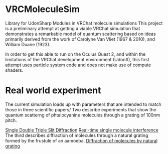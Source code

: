 # VRCMoleculeSim
Library for UdonSharp Modules in VRChat molecule simulations
This project is a preliminary attempt at getting a viable VRChat simulation that demonstrates 
a remarkable model of quantum scattering based on ideas primarily derived from the 
work of Carolyne Van Vliet (1967 & 2010), and William Duane (1923).

In order to get this able to run on the Oculus Quest 2, and within the limitations of the VRChat
development environment (Udon#), this first attempt uses particle system code and does not make 
use of compute shaders.

# Real world experiment
The current simulation loads up with parameters that are intended to match those in three scientific papers/
Two describe experiments that show the quantum scatterng of phtalocyanine molecules through a grating of 100nm pitch.

[Single Double Triple Slit Diffraction](https://pubs.aip.org/aapt/ajp/article/89/12/1132/985770/Single-double-and-triple-slit-diffraction-of "Single-, double-, and triple-slit diffraction of molecular matter waves")
[Real-time single molecule interference](https://arxiv.org/abs/1402.1867 "Real-time single-molecule imaging of quantum interference")
The third describes diffraction of molecules through a natural grating formed by the frustule of an aamoeba.
[Diffraction of molecules by natural grating ](https://iopscience.iop.org/article/10.1088/1367-2630/15/8/083004 "Quantum coherent propagation of complex molecules through the frustule of the alga Amphipleura pellucida")